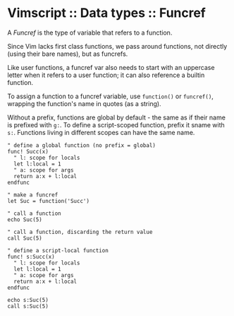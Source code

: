 # Vimscript :: Data types :: Funcref

A *Funcref* is the type of variable that refers to a function.

Since Vim lacks first class functions, we pass around functions, not directly (using their bare names), but as funcrefs.

Like user functions, a funcref var also needs to start with an uppercase letter when it refers to a user function; it can also reference a builtin function.

To assign a function to a funcref variable, use `function()` or `funcref()`, wrapping the function's name in quotes (as a string).

Without a prefix, functions are global by default - the same as if their name is prefixed with `g:`. To define a script-scoped function, prefix it sname with `s:`. Functions living in different scopes can have the same name.

```vim
" define a global function (no prefix = global)
func! Succ(x)
  " l: scope for locals
  let l:local = 1
  " a: scope for args
  return a:x + l:local
endfunc

" make a funcref
let Suc = function('Succ')

" call a function
echo Suc(5)

" call a function, discarding the return value
call Suc(5)

" define a script-local function
func! s:Succ(x)
  " l: scope for locals
  let l:local = 1
  " a: scope for args
  return a:x + l:local
endfunc

echo s:Suc(5)
call s:Suc(5)
```
